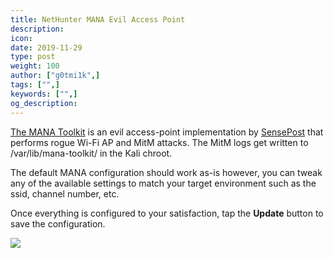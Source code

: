 ```yaml
---
title: NetHunter MANA Evil Access Point
description:
icon:
date: 2019-11-29
type: post
weight: 100
author: ["g0tmi1k",]
tags: ["",]
keywords: ["",]
og_description:
---
```


[The MANA Toolkit](https://github.com/sensepost/mana) is an evil access-point implementation by [SensePost](https://www.sensepost.com/) that performs rogue Wi-Fi AP and MitM attacks. The MitM logs get written to /var/lib/mana-toolkit/ in the Kali chroot.

The default MANA configuration should work as-is however, you can tweak any of the available settings to match your target environment such as the ssid, channel number, etc.

Once everything is configured to your satisfaction, tap the **Update** button to save the configuration.

![](/docs/nethunter/images/nethunter-mana.png)
